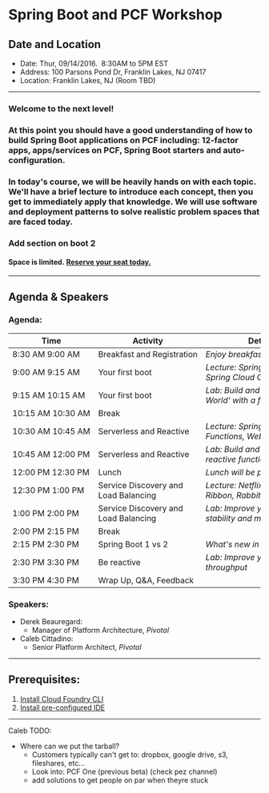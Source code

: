 # Spring Boot and PCF Workshop

## Date and Location
* Date: ​Thur, 09/14/2016.  8:30AM to 5PM EST
* Address:​ 100 Parsons Pond Dr, Franklin Lakes, NJ 07417
* Location:​ Franklin Lakes, NJ (Room TBD)

---

### Welcome to the next level! 

### At this point you should have a good understanding of how to build Spring Boot applications on PCF including: 12-factor apps, apps/services on PCF, Spring Boot starters and auto-configuration.

### In today's course, we will be heavily hands on with each topic. We'll have a brief lecture to introduce each concept, then you get to immediately apply that knowledge. We will use software and deployment patterns to solve realistic problem spaces that are faced today.

### Add section on boot 2

#### Space is limited. [Reserve your seat today.]()

---

## Agenda & Speakers

### Agenda:
 
Time | Activity | Details
-----|----------|--------
8:30 AM ­9:00 AM | Breakfast and Registration | *Enjoy breakfast with the team*
9:00 AM ­9:15 AM | Your first boot | *Lecture: Spring Initializr, Spring Cloud Config*
9:15 AM ­10:15 AM | Your first boot | *Lab: Build and deploy 'Hello World' with a feature flag*
10:15 AM 10:30 AM | Break
10:30 AM 10:45 AM | Serverless and Reactive | *Lecture: Spring Cloud Functions, WebFlux vs MVC*
10:45 AM 12:00 PM | Serverless and Reactive | *Lab: Build and deploy a reactive function*
12:00 PM ­12:30 PM | Lunch | *Lunch will be provided*
12:30 PM ­1:00 PM | Service Discovery and Load Balancing | *Lecture: Netflix Eureka, Ribbon, Rabbit*
1:00 PM ­2:00 PM | Service Discovery and Load Balancing | *Lab: Improve your apps' stability and maintainability*
2:00 PM ­2:15 PM | Break
2:15 PM 2:30 PM | Spring Boot 1 vs 2 | *What's new in Spring Boot 2*
2:30 PM ­3:30 PM | Be reactive | *Lab: Improve your apps' throughput*
3:30 PM ­4:30 PM | Wrap Up, Q&A, Feedback

### Speakers:

* Derek Beauregard: 
    * Manager of Platform Architecture, *Pivotal*
* Caleb Cittadino: 
    * Senior Platform Architect, *Pivotal*

---

## Prerequisites:

1. [Install Cloud Foundry CLI](https://docs.cloudfoundry.org/cf-cli/install-go-cli.html)
2. [Install pre-configured IDE]()

---

Caleb TODO:
* Where can we put the tarball?
    * Customers typically can't get to: dropbox, google drive, s3, fileshares, etc...
    * Look into: PCF One (previous beta) (check pez channel)
    * add solutions to get people on par when theyre stuck
